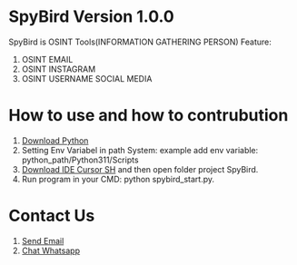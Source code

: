 # SpyBird Version 1.0.0
SpyBird is OSINT Tools(INFORMATION GATHERING PERSON)
Feature:
1. OSINT EMAIL
2. OSINT INSTAGRAM
3. OSINT USERNAME SOCIAL MEDIA

# How to use and how to contrubution
1. [Download Python](https://www.python.org/downloads)
2. Setting Env Variabel in path System: example add env variable: python_path/Python311/Scripts
3. [Download IDE Cursor SH](https://www.cursor.sh/downloads) and then open folder project SpyBird.
4. Run program in your CMD: python spybird_start.py.

# Contact Us
1. [Send Email](https://mailto:tmdgroupid@gmail.com)
2. [Chat Whatsapp](https://wa.me/625692060498)
